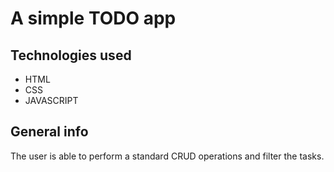 # A simple TODO app

## Technologies used

- HTML
- CSS
- JAVASCRIPT

## General info

The user is able to perform a standard CRUD operations and filter the tasks.
